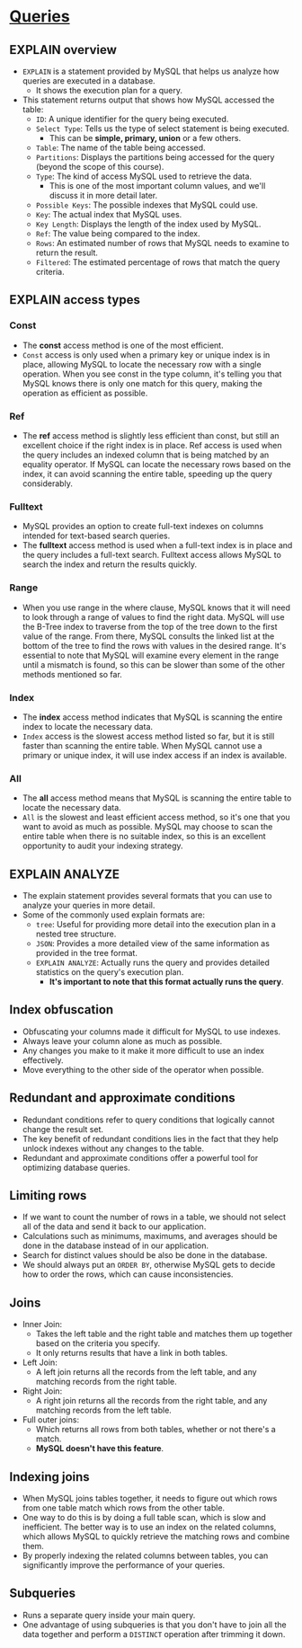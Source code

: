 # [Queries](https://planetscale.com/learn/courses/mysql-for-developers/queries)

## EXPLAIN overview

- `EXPLAIN` is a statement provided by MySQL that helps us analyze how queries are executed in a database.
    - It shows the execution plan for a query.
- This statement returns output that shows how MySQL accessed the table:
    - `ID`: A unique identifier for the query being executed.
    - `Select Type`: Tells us the type of select statement is being executed.
        - This can be **simple, primary, union** or a few others.
    - `Table`: The name of the table being accessed.
    - `Partitions`: Displays the partitions being accessed for the query (beyond the scope of this course).
    - `Type`: The kind of access MySQL used to retrieve the data.
        - This is one of the most important column values, and we'll discuss it in more detail later.
    - `Possible Keys`: The possible indexes that MySQL could use.
    - `Key`: The actual index that MySQL uses.
    - `Key Length`: Displays the length of the index used by MySQL.
    - `Ref`: The value being compared to the index.
    - `Rows`: An estimated number of rows that MySQL needs to examine to return the result.
    - `Filtered`: The estimated percentage of rows that match the query criteria.

## EXPLAIN access types

### Const

- The **const** access method is one of the most efficient.
- `Const` access is only used when a primary key or unique index is in place, allowing MySQL to locate the necessary row with a single operation. When you see const in the type column, it's telling you that MySQL knows there is only one match for this query, making the operation as efficient as possible.

### Ref

- The **ref** access method is slightly less efficient than const, but still an excellent choice if the right index is in place. Ref access is used when the query includes an indexed column that is being matched by an equality operator. If MySQL can locate the necessary rows based on the index, it can avoid scanning the entire table, speeding up the query considerably.

### Fulltext

- MySQL provides an option to create full-text indexes on columns intended for text-based search queries.
- The **fulltext** access method is used when a full-text index is in place and the query includes a full-text search. Fulltext access allows MySQL to search the index and return the results quickly.

### Range

- When you use range in the where clause, MySQL knows that it will need to look through a range of values to find the right data. MySQL will use the B-Tree index to traverse from the top of the tree down to the first value of the range. From there, MySQL consults the linked list at the bottom of the tree to find the rows with values in the desired range. It's essential to note that MySQL will examine every element in the range until a mismatch is found, so this can be slower than some of the other methods mentioned so far.

### Index

- The **index** access method indicates that MySQL is scanning the entire index to locate the necessary data.
- `Index` access is the slowest access method listed so far, but it is still faster than scanning the entire table. When MySQL cannot use a primary or unique index, it will use index access if an index is available.

### All

- The **all** access method means that MySQL is scanning the entire table to locate the necessary data.
- `All` is the slowest and least efficient access method, so it's one that you want to avoid as much as possible. MySQL may choose to scan the entire table when there is no suitable index, so this is an excellent opportunity to audit your indexing strategy.

## EXPLAIN ANALYZE

- The explain statement provides several formats that you can use to analyze your queries in more detail.
- Some of the commonly used explain formats are:
    - `tree`: Useful for providing more detail into the execution plan in a nested tree structure.
    - `JSON`: Provides a more detailed view of the same information as provided in the tree format.
    - `EXPLAIN ANALYZE`: Actually runs the query and provides detailed statistics on the query's execution plan.
        -  **It's important to note that this format actually runs the query**.

## Index obfuscation

- Obfuscating your columns made it difficult for MySQL to use indexes.
- Always leave your column alone as much as possible.
- Any changes you make to it make it more difficult to use an index effectively.
- Move everything to the other side of the operator when possible.

## Redundant and approximate conditions

- Redundant conditions refer to query conditions that logically cannot change the result set.
- The key benefit of redundant conditions lies in the fact that they help unlock indexes without any changes to the table.
- Redundant and approximate conditions offer a powerful tool for optimizing database queries.

## Limiting rows

- If we want to count the number of rows in a table, we should not select all of the data and send it back to our application.
- Calculations such as minimums, maximums, and averages should be done in the database instead of in our application.
- Search for distinct values should be also be done in the database.
- We should always put an `ORDER BY`, otherwise MySQL gets to decide how to order the rows, which can cause inconsistencies.

## Joins

- Inner Join:
    - Takes the left table and the right table and matches them up together based on the criteria you specify.
    - It only returns results that have a link in both tables.
- Left Join:
    - A left join returns all the records from the left table, and any matching records from the right table.
- Right Join:
    - A right join returns all the records from the right table, and any matching records from the left table.
- Full outer joins:
    - Which returns all rows from both tables, whether or not there's a match.
    - **MySQL doesn't have this feature**.

## Indexing joins

- When MySQL joins tables together, it needs to figure out which rows from one table match which rows from the other table.
- One way to do this is by doing a full table scan, which is slow and inefficient. The better way is to use an index on the related columns, which allows MySQL to quickly retrieve the matching rows and combine them.
- By properly indexing the related columns between tables, you can significantly improve the performance of your queries.

## Subqueries

- Runs a separate query inside your main query.
- One advantage of using subqueries is that you don't have to join all the data together and perform a `DISTINCT` operation after trimming it down.

